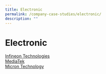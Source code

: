```yaml
---
title: Electronic
permalink: /company-case-studies/electronic/
description: ""
---
```

# Electronic
[Infineon Technologies ](https://www.edb.gov.sg/content/edb/en/our-industries/company-highlights/infineon-technologies.html)<br>
[MediaTek](https://www.edb.gov.sg/content/edb/en/our-industries/company-highlights/mediatek.html)<br>
[Micron Technology](https://www.edb.gov.sg/content/edb/en/our-industries/company-highlights/micron-technology.html)<br>